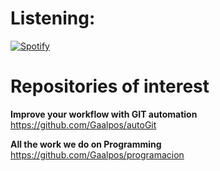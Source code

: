 # Listening:

[![Spotify](https://novatorem-o0bz0najk-gaalpos.vercel.app/api/spotify)](https://open.spotify.com/user/gabripazos13)

# Repositories of interest

**Improve your workflow with GIT automation** https://github.com/Gaalpos/autoGit

**All the work we do on Programming** https://github.com/Gaalpos/programacion



